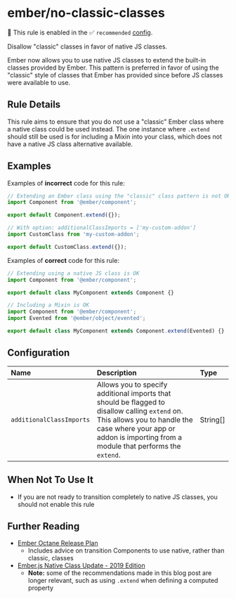 # ember/no-classic-classes

💼 This rule is enabled in the ✅ `recommended` [config](https://github.com/ember-cli/eslint-plugin-ember#-configurations).

<!-- end auto-generated rule header -->

Disallow "classic" classes in favor of native JS classes.

Ember now allows you to use native JS classes to extend the built-in classes provided by Ember. This pattern is preferred in favor of using the "classic" style of classes that Ember has provided since before JS classes were available to use.

## Rule Details

This rule aims to ensure that you do not use a "classic" Ember class where a native class could be used instead. The one instance where `.extend` should still be used is for including a Mixin into your class, which does not have a native JS class alternative available.

## Examples

Examples of **incorrect** code for this rule:

```js
// Extending an Ember class using the "classic" class pattern is not OK
import Component from '@ember/component';

export default Component.extend({});
```

```js
// With option: additionalClassImports = ['my-custom-addon']
import CustomClass from 'my-custom-addon';

export default CustomClass.extend({});
```

Examples of **correct** code for this rule:

```js
// Extending using a native JS class is OK
import Component from '@ember/component';

export default class MyComponent extends Component {}
```

```js
// Including a Mixin is OK
import Component from '@ember/component';
import Evented from '@ember/object/evented';

export default class MyComponent extends Component.extend(Evented) {}
```

## Configuration

<!-- begin auto-generated rule options list -->

| Name                     | Description                                                                                                                                                                                                        | Type     |
| :----------------------- | :----------------------------------------------------------------------------------------------------------------------------------------------------------------------------------------------------------------- | :------- |
| `additionalClassImports` | Allows you to specify additional imports that should be flagged to disallow calling `extend` on. This allows you to handle the case where your app or addon is importing from a module that performs the `extend`. | String[] |

<!-- end auto-generated rule options list -->

## When Not To Use It

- If you are not ready to transition completely to native JS classes, you should not enable this rule

## Further Reading

- [Ember Octane Release Plan](https://blog.emberjs.com/2019/08/15/octane-release-plan.html)
  - Includes advice on transition Components to use native, rather than classic, classes
- [Ember.js Native Class Update - 2019 Edition](https://blog.emberjs.com/2019/01/26/emberjs-native-class-update-2019-edition.html)
  - **Note:** some of the recommendations made in this blog post are longer relevant, such as using `.extend` when defining a computed property
